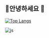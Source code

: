 ## 안녕하세요 👋

<!--
**junghoonshin3/junghoonshin3** is a ✨ _special_ ✨ repository because its `README.md` (this file) appears on your GitHub profile.

Here are some ideas to get you started:

- 🔭 I’m currently working on ...  
- 🌱 I’m currently learning ...
- 👯 I’m looking to collaborate on ...
- 🤔 I’m looking for help with ...
- 💬 Ask me about ...
- 📫 How to reach me: ...
- 😄 Pronouns: ...
- ⚡ Fun fact: ...
-->

[![Top Langs](https://github-readme-stats.vercel.app/api/top-langs/?username=junghoonshin3)](https://github.com/anuraghazra/github-readme-stats)

![js](https://img.shields.io/badge/Android-3DDC84?style=for-the-badge&logo=android&logoColor=white)


